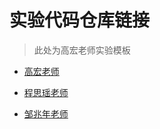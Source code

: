 # 实验代码仓库链接

> 此处为高宏老师实验模板

- [高宏老师](https://github.com/ChenXiang1998/HIT-Database)

- [程思瑶老师](https://github.com/hit-thusz-RookieCJ/HIT-Database)

- [邹兆年老师](https://github.com/MingyanZHU/DataBase_2019_Spring)